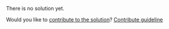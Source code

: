 
There is no solution yet.

Would you like to [contribute to the solution](https://github.com/BFEdev/BFE.dev-solutions/blob/main/quiz/falsy_en.md)? [Contribute guideline](https://github.com/BFEdev/BFE.dev-solutions#how-to-contribute)
